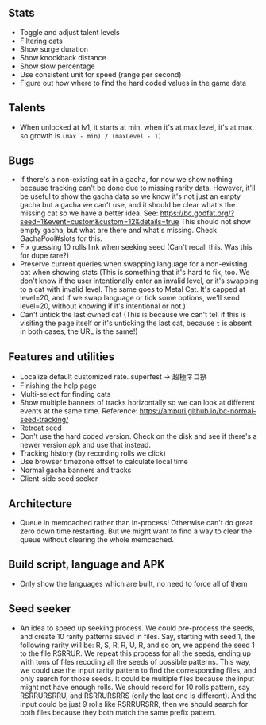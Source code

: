 ## Stats

* Toggle and adjust talent levels
* Filtering cats
* Show surge duration
* Show knockback distance
* Show slow percentage
* Use consistent unit for speed (range per second)
* Figure out how where to find the hard coded values in the game data

## Talents

* When unlocked at lv1, it starts at min. when it's at max level, it's at max. so growth is `(max - min) / (maxLevel - 1)`

## Bugs

* If there's a non-existing cat in a gacha, for now we show nothing because
  tracking can't be done due to missing rarity data. However, it'll be useful
  to show the gacha data so we know it's not just an empty gacha but a gacha
  we can't use, and it should be clear what's the missing cat so we have a
  better idea. See:
  https://bc.godfat.org/?seed=1&event=custom&custom=12&details=true
  This should not show empty gacha, but what are there and what's missing.
  Check GachaPool#slots for this.
* Fix guessing 10 rolls link when seeking seed (Can't recall this. Was this for dupe rare?)
* Preserve current queries when swapping language for a non-existing cat when
  showing stats (This is something that it's hard to fix, too. We don't know
  if the user intentionally enter an invalid level, or it's swapping to a cat
  with invalid level. The same goes to Metal Cat. It's capped at level=20,
  and if we swap language or tick some options, we'll send level=20, without
  knowing if it's intentional or not.)
* Can't untick the last owned cat (This is because we can't tell if this is
  visiting the page itself or it's unticking the last cat, because `t` is
  absent in both cases, the URL is the same!)

## Features and utilities

* Localize default customized rate. superfest -> 超極ネコ祭
* Finishing the help page
* Multi-select for finding cats
* Show multiple banners of tracks horizontally so we can look at
  different events at the same time.
  Reference: https://ampuri.github.io/bc-normal-seed-tracking/
* Retreat seed
* Don't use the hard coded version. Check on the disk and see if there's
  a newer version apk and use that instead.
* Tracking history (by recording rolls we click)
* Use browser timezone offset to calculate local time
* Normal gacha banners and tracks
* Client-side seed seeker

## Architecture

* Queue in memcached rather than in-process! Otherwise can't do great
  zero down time restarting. But we might want to find a way to clear
  the queue without clearing the whole memcached.

## Build script, language and APK

* Only show the languages which are built, no need to force all of them

## Seed seeker

* An idea to speed up seeking process. We could pre-process the seeds, and
  create 10 rarity patterns saved in files. Say, starting with seed 1,
  the following rarity will be: R, S, R, R, U, R, and so on, we append the
  seed 1 to the file RSRRUR. We repeat this process for all the seeds, ending
  up with tons of files recoding all the seeds of possible patterns. This
  way, we could use the input rarity pattern to find the corresponding files,
  and only search for those seeds. It could be multiple files because the
  input might not have enough rolls. We should record for 10 rolls pattern,
  say RSRRURSRRU, and RSRRURSRRS (only the last one is different). And the
  input could be just 9 rolls like RSRRURSRR, then we should search for
  both files because they both match the same prefix pattern.
